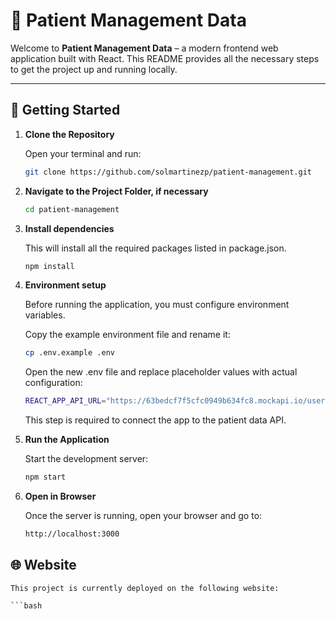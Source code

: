 # 🚀 Patient Management Data

Welcome to **Patient Management Data** – a modern frontend web application built with React. This README provides all the necessary steps to get the project up and running locally.

---

## 📁 Getting Started

1. **Clone the Repository**

   Open your terminal and run:

   ```bash
   git clone https://github.com/solmartinezp/patient-management.git

2. **Navigate to the Project Folder, if necessary**

   ```bash
   cd patient-management

3. **Install dependencies**

    This will install all the required packages listed in package.json.

    ```bash
    npm install

4. **Environment setup**

    Before running the application, you must configure environment variables.

    Copy the example environment file and rename it:

    ```bash
    cp .env.example .env
     ```

    Open the new .env file and replace placeholder values with actual configuration:

    ```bash
    REACT_APP_API_URL="https://63bedcf7f5cfc0949b634fc8.mockapi.io/users"
     ```

    This step is required to connect the app to the patient data API.

5. **Run the Application**

    Start the development server:

    ```bash
    npm start

6. **Open in Browser**

    Once the server is running, open your browser and go to:

    ```bash
    http://localhost:3000

## 🌐 Website

    This project is currently deployed on the following website:

    ```bash
